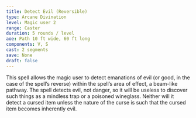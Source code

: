 ```yaml
---
title: Detect Evil (Reversible)
type: Arcane Divination
level: Magic user 2
range: Caster
duration: 5 rounds / level
aoe: Path 10 ft wide, 60 ft long
components: V, S
cast: 2 segments
save: None
draft: false
---
```


This spell allows the magic user to detect emanations of evil (or good, in the case of the spell’s reverse) within the spell’s area of effect, a beam-like pathway. The spell detects evil, not danger, so it will be useless to discover such things as a mindless trap or a poisoned wineglass. Neither will it detect a cursed item unless the nature of the curse is such that the cursed item becomes inherently evil.